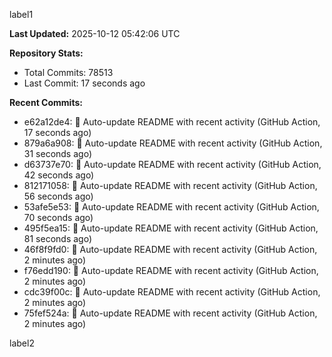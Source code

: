 
label1 
<!-- ACTIVITY_START -->
**Last Updated:** 2025-10-12 05:42:06 UTC

**Repository Stats:**
- Total Commits: 78513
- Last Commit: 17 seconds ago

**Recent Commits:**
- e62a12de4: 🤖 Auto-update README with recent activity (GitHub Action, 17 seconds ago)
- 879a6a908: 🤖 Auto-update README with recent activity (GitHub Action, 31 seconds ago)
- d63737e70: 🤖 Auto-update README with recent activity (GitHub Action, 42 seconds ago)
- 812171058: 🤖 Auto-update README with recent activity (GitHub Action, 56 seconds ago)
- 53afe5e53: 🤖 Auto-update README with recent activity (GitHub Action, 70 seconds ago)
- 495f5ea15: 🤖 Auto-update README with recent activity (GitHub Action, 81 seconds ago)
- 46f8f9fd0: 🤖 Auto-update README with recent activity (GitHub Action, 2 minutes ago)
- f76edd190: 🤖 Auto-update README with recent activity (GitHub Action, 2 minutes ago)
- cdc39f00c: 🤖 Auto-update README with recent activity (GitHub Action, 2 minutes ago)
- 75fef524a: 🤖 Auto-update README with recent activity (GitHub Action, 2 minutes ago)
<!-- ACTIVITY_END -->

label2
